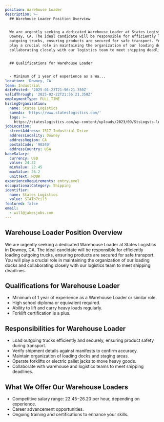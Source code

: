 ```yaml
---
position: Warehouse Loader
description: >-
  ## Warehouse Loader Position Overview


  We are urgently seeking a dedicated Warehouse Loader at States Logistics in
  Downey, CA. The ideal candidate will be responsible for efficiently loading
  outgoing trucks, ensuring products are secured for safe transport. You will
  play a crucial role in maintaining the organization of our loading docks and
  collaborating closely with our logistics team to meet shipping deadlines.


  ## Qualifications for Warehouse Loader


  - Minimum of 1 year of experience as a Wa...
location: 'Downey, CA'
team: Industrial
datePosted: '2025-01-23T21:56:21.350Z'
validThrough: '2025-02-22T21:56:21.350Z'
employmentType: FULL_TIME
hiringOrganization:
  name: States Logistics
  sameAs: 'https://www.stateslogistics.com/'
  logo: >-
    https://stateslogistics.com/wp-content/uploads/2023/09/StsLogsts-logo-170x170px.png
jobLocation:
  streetAddress: 1517 Industrial Drive
  addressLocality: Downey
  addressRegion: CA
  postalCode: '90240'
  addressCountry: USA
baseSalary:
  currency: USD
  value: 24.32
  minValue: 22.45
  maxValue: 26.2
  unitText: HOUR
experienceRequirements: entryLevel
occupationalCategory: Shipping
identifier:
  name: States Logistics
  value: STATo7cil3
featured: false
email:
  - will@jakesjobs.com
---
```




## Warehouse Loader Position Overview

We are urgently seeking a dedicated Warehouse Loader at States Logistics in Downey, CA. The ideal candidate will be responsible for efficiently loading outgoing trucks, ensuring products are secured for safe transport. You will play a crucial role in maintaining the organization of our loading docks and collaborating closely with our logistics team to meet shipping deadlines.

## Qualifications for Warehouse Loader

- Minimum of 1 year of experience as a Warehouse Loader or similar role.
- High school diploma or equivalent required.
- Ability to lift and carry heavy loads regularly.
- Forklift certification is a plus.

## Responsibilities for Warehouse Loader

- Load outgoing trucks efficiently and securely, ensuring product safety during transport.
- Verify shipment details against manifests to confirm accuracy.
- Maintain organization of loading docks and staging areas.
- Operate forklifts or electric pallet jacks to move heavy goods.
- Collaborate with warehouse and logistics teams to meet shipping deadlines.

## What We Offer Our Warehouse Loaders

- Competitive salary range: $22.45-$26.20 per hour, depending on experience.
- Career advancement opportunities.
- Ongoing training and certifications to enhance your skills.
